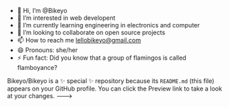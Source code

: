 - 👋 Hi, I’m @Bikeyo
- 👀 I’m interested in web developent
- 🌱 I’m currently learning engineering in electronics and computer
- 💞️ I’m looking to collaborate on open source projects
- 📫 How to reach me lellobikeyo@gmail.com
- 😄 Pronouns: she/her
- ⚡ Fun fact: Did you know that a group of flamingos is called flamboyance?


Bikeyo/Bikeyo is a ✨ special ✨ repository because its `README.md` (this file) appears on your GitHub profile.
You can click the Preview link to take a look at your changes.
--->
